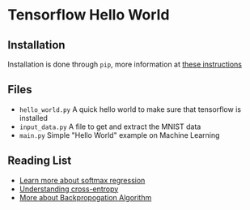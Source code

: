 # Tensorflow Hello World

## Installation
Installation is done through `pip`, more information at [these instructions](https://www.tensorflow.org/versions/r0.8/get_started/os_setup.html)

## Files
 * `hello_world.py` A quick hello world to make sure that tensorflow is installed
 * `input_data.py` A file to get and extract the MNIST data
 * `main.py` Simple "Hello World" example on Machine Learning

## Reading List
 * [Learn more about softmax regression](http://neuralnetworksanddeeplearning.com/chap3.html#softmax)
 * [Understanding cross-entropy](http://colah.github.io/posts/2015-09-Visual-Information/)
 * [More about Backpropogation Algorithm](http://colah.github.io/posts/2015-08-Backprop/)